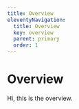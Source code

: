 ```yaml
---
title: Overview
eleventyNavigation:
  title: Overview
  key: overview
  parent: primary
  order: 1
---
```


# Overview

Hi, this is the overview.
